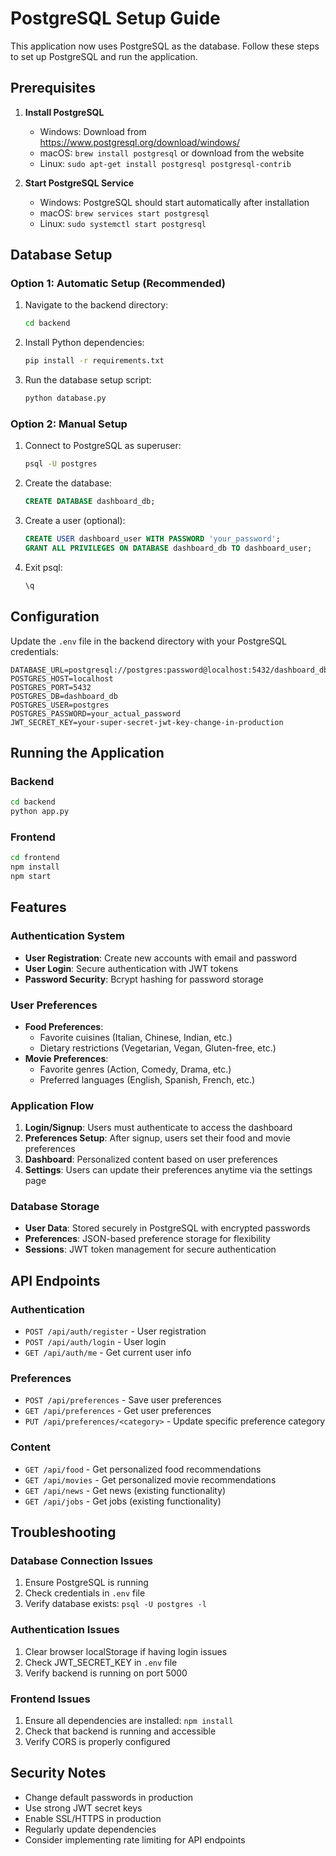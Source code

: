 # PostgreSQL Setup Guide

This application now uses PostgreSQL as the database. Follow these steps to set up PostgreSQL and run the application.

## Prerequisites

1. **Install PostgreSQL**
   - Windows: Download from https://www.postgresql.org/download/windows/
   - macOS: `brew install postgresql` or download from the website
   - Linux: `sudo apt-get install postgresql postgresql-contrib`

2. **Start PostgreSQL Service**
   - Windows: PostgreSQL should start automatically after installation
   - macOS: `brew services start postgresql`
   - Linux: `sudo systemctl start postgresql`

## Database Setup

### Option 1: Automatic Setup (Recommended)
1. Navigate to the backend directory:
   ```bash
   cd backend
   ```

2. Install Python dependencies:
   ```bash
   pip install -r requirements.txt
   ```

3. Run the database setup script:
   ```bash
   python database.py
   ```

### Option 2: Manual Setup
1. Connect to PostgreSQL as superuser:
   ```bash
   psql -U postgres
   ```

2. Create the database:
   ```sql
   CREATE DATABASE dashboard_db;
   ```

3. Create a user (optional):
   ```sql
   CREATE USER dashboard_user WITH PASSWORD 'your_password';
   GRANT ALL PRIVILEGES ON DATABASE dashboard_db TO dashboard_user;
   ```

4. Exit psql:
   ```sql
   \q
   ```

## Configuration

Update the `.env` file in the backend directory with your PostgreSQL credentials:

```env
DATABASE_URL=postgresql://postgres:password@localhost:5432/dashboard_db
POSTGRES_HOST=localhost
POSTGRES_PORT=5432
POSTGRES_DB=dashboard_db
POSTGRES_USER=postgres
POSTGRES_PASSWORD=your_actual_password
JWT_SECRET_KEY=your-super-secret-jwt-key-change-in-production
```

## Running the Application

### Backend
```bash
cd backend
python app.py
```

### Frontend
```bash
cd frontend
npm install
npm start
```

## Features

### Authentication System
- **User Registration**: Create new accounts with email and password
- **User Login**: Secure authentication with JWT tokens
- **Password Security**: Bcrypt hashing for password storage

### User Preferences
- **Food Preferences**: 
  - Favorite cuisines (Italian, Chinese, Indian, etc.)
  - Dietary restrictions (Vegetarian, Vegan, Gluten-free, etc.)
- **Movie Preferences**:
  - Favorite genres (Action, Comedy, Drama, etc.)
  - Preferred languages (English, Spanish, French, etc.)

### Application Flow
1. **Login/Signup**: Users must authenticate to access the dashboard
2. **Preferences Setup**: After signup, users set their food and movie preferences
3. **Dashboard**: Personalized content based on user preferences
4. **Settings**: Users can update their preferences anytime via the settings page

### Database Storage
- **User Data**: Stored securely in PostgreSQL with encrypted passwords
- **Preferences**: JSON-based preference storage for flexibility
- **Sessions**: JWT token management for secure authentication

## API Endpoints

### Authentication
- `POST /api/auth/register` - User registration
- `POST /api/auth/login` - User login
- `GET /api/auth/me` - Get current user info

### Preferences
- `POST /api/preferences` - Save user preferences
- `GET /api/preferences` - Get user preferences
- `PUT /api/preferences/<category>` - Update specific preference category

### Content
- `GET /api/food` - Get personalized food recommendations
- `GET /api/movies` - Get personalized movie recommendations
- `GET /api/news` - Get news (existing functionality)
- `GET /api/jobs` - Get jobs (existing functionality)

## Troubleshooting

### Database Connection Issues
1. Ensure PostgreSQL is running
2. Check credentials in `.env` file
3. Verify database exists: `psql -U postgres -l`

### Authentication Issues
1. Clear browser localStorage if having login issues
2. Check JWT_SECRET_KEY in `.env` file
3. Verify backend is running on port 5000

### Frontend Issues
1. Ensure all dependencies are installed: `npm install`
2. Check that backend is running and accessible
3. Verify CORS is properly configured

## Security Notes

- Change default passwords in production
- Use strong JWT secret keys
- Enable SSL/HTTPS in production
- Regularly update dependencies
- Consider implementing rate limiting for API endpoints
